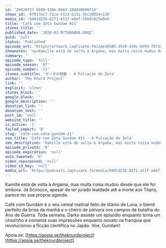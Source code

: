 ```yaml
---
id: '29420f27-5849-426b-9b63-18ddd8696f14'
shows_id: '97017ac7-71ca-4113-b131-56c1003ec136'
media_id: '9491d23b-0271-411f-a6ef-58bdc825e0e4'
title: 'Café com Zeta Gundam #21'
itunes_title: ''
published_date: '2020-03-07T080000.000Z'
guid: 'null'
status: 'Published'
episode_art: 'https//artwork.captivate.fm/2ae38585-3539-438c-bd59-f873c46c9d19/cafecomgundamz21s.jpg'
shownotes: '<p>Kamille está de volta à Argama, mas muita coisa mudou desde que ele foi embora. Já Scirocco, apesar de ter jurado lealdade até a morte aos Titans, parece ter sua própria agenda.</p><p>Café com Gundam é o seu cereal matinal feito de titânio de Luna, o blend perfeito da brisa da manhã e o cheiro de pólvora nos campos de batalha do Ano de Guerra. Toda semana, Darko assiste um episódio enquanto toma um chazinho e comenta suas impressões enquanto novato na franquia que revolucionou a ficção científica no Japão. Voe, Gundam!</p><p>Apoia.se <a href="https//apoia.se/theknurdproject" rel="noopener noreferrer" target="_blank">https//apoia.se/theknurdproject</a></p>'
summary: ''
episode_type: 'full'
episode_season: '87'
episode_number: '21'
itunes_subtitle: 'ゼータの鼓動 - A Pulsação de Zeta'
author: 'The Knurd Project'
link: ''
explicit: 'clean'
itunes_block: ''
google_block: ''
google_description: ''
donation_link: ''
donation_text: ''
post_id: 'null'
website_title: ''
is_active: '1'
failed_import: '0'
slug: 'cafe-com-zeta-gundam-21'
seo_title: 'Café com Zeta Gundam #21 - A Pulsação de Zeta'
seo_description: 'Kamille está de volta à Argama, mas muita coisa mudou desde que ele foi embora.'
episode_private: '0'
episode_expiration: 'null'
auto_tweeted: '0'
video_repurposed: 'null'
video_s3_key: 'null'
media_url: 'https//podcasts.captivate.fm/media/9491d23b-0271-411f-a6ef-58bdc825e0e4/cafecomgundamz21.mp3'
---
```

Kamille está de volta à Argama, mas muita coisa mudou desde que ele foi embora. Já Scirocco, apesar de ter jurado lealdade até a morte aos Titans, parece ter sua própria agenda.

Café com Gundam é o seu cereal matinal feito de titânio de Luna, o blend perfeito da brisa da manhã e o cheiro de pólvora nos campos de batalha do Ano de Guerra. Toda semana, Darko assiste um episódio enquanto toma um chazinho e comenta suas impressões enquanto novato na franquia que revolucionou a ficção científica no Japão. Voe, Gundam!

Apoia.se: [https://apoia.se/theknurdproject](https://apoia.se/theknurdproject)